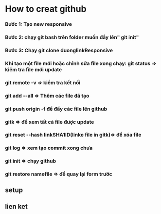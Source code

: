 # How to creat github
### Bước 1: Tạo new responsive
### Bước 2: chạy git bash trên folder muốn đẩy lên" git init"
### Bước 3: Chạy git clone duonglinkResponsive
###  Khi tạo một file mới hoặc chỉnh sửa file xong chạy: git status => kiểm tra file mới update
###   git remote -v => kiểm tra kết nối
###   git add --all => Thêm các file đã tạo
###   git push origin -f để đẩy các file lên github
###   gitk => để xem tất cả file được update
###   git reset --hash linkSHA1ID(linke file in gitk)=> để xóa file 
###   git log => xem tạo commit xong chưa
###   git init => chạy github
###   git restore namefile => để quay lại form trước

## setup
## lien ket
